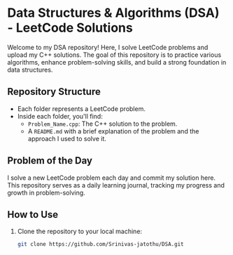 # Data Structures & Algorithms (DSA) - LeetCode Solutions

Welcome to my DSA repository! Here, I solve LeetCode problems and upload my C++ solutions. The goal of this repository is to practice various algorithms, enhance problem-solving skills, and build a strong foundation in data structures.

## Repository Structure

- Each folder represents a LeetCode problem.
- Inside each folder, you'll find:
  - `Problem_Name.cpp`: The C++ solution to the problem.
  - A `README.md` with a brief explanation of the problem and the approach I used to solve it.

## Problem of the Day

I solve a new LeetCode problem each day and commit my solution here. This repository serves as a daily learning journal, tracking my progress and growth in problem-solving.

## How to Use

1. Clone the repository to your local machine:
   ```bash
   git clone https://github.com/Srinivas-jatothu/DSA.git